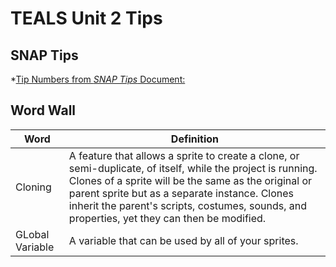 # TEALS Unit 2 Tips

## SNAP Tips
*[Tip Numbers from *SNAP Tips* Document:]() 

## Word Wall

| Word     | Definition                                 |
| ------------- | --------------------------------------------- |
| Cloning     |  A feature that allows a sprite to create a clone, or semi-duplicate, of itself, while the project is running. Clones of a sprite will be the same as the original or parent sprite but as a separate instance. Clones inherit the parent's scripts, costumes, sounds, and properties, yet they can then be modified. 
| GLobal Variable     | A variable  that can be used by all of your sprites. |

